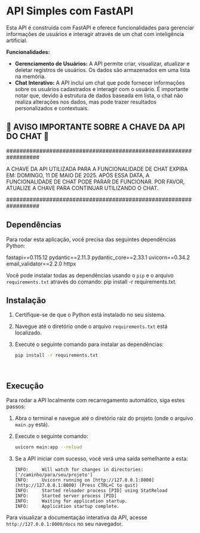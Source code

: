 # API Simples com FastAPI

Esta API é construída com FastAPI e oferece funcionalidades para gerenciar informações de usuários e interagir através de um chat com inteligência artificial.

**Funcionalidades:**

-   **Gerenciamento de Usuários:** A API permite criar, visualizar, atualizar e deletar registros de usuários. Os dados são armazenados em uma lista na memória.
-   **Chat Interativo:** A API inclui um chat que pode fornecer informações sobre os usuários cadastrados e interagir com o usuário. É importante notar que, devido à estrutura de dados baseada em lista, o chat não realiza alterações nos dados, mas pode trazer resultados personalizados e contextuais.

## 🚨 AVISO IMPORTANTE SOBRE A CHAVE DA API DO CHAT 🚨

##################################################################

A CHAVE DA API UTILIZADA PARA A FUNCIONALIDADE DE CHAT
EXPIRA EM: DOMINGO, 11 DE MAIO DE 2025.
APÓS ESSA DATA, A FUNCIONALIDADE DE CHAT PODE PARAR DE
FUNCIONAR. POR FAVOR, ATUALIZE A CHAVE PARA CONTINUAR
UTILIZANDO O CHAT.

##################################################################


## Dependências

Para rodar esta aplicação, você precisa das seguintes dependências Python:

fastapi==0.115.12
pydantic==2.11.3
pydantic_core==2.33.1
uvicorn==0.34.2
email_validator==2.2.0
httpx

Você pode instalar todas as dependências usando o `pip` e o arquivo `requirements.txt` através do comando: pip install -r requirements.txt.

## Instalação

1.  Certifique-se de que o Python está instalado no seu sistema.
2.  Navegue até o diretório onde o arquivo `requirements.txt` está localizado.
3.  Execute o seguinte comando para instalar as dependências:

    ```bash
    pip install -r requirements.txt
    ```

<br>

## Execução

Para rodar a API localmente com recarregamento automático, siga estes passos:

1.  Abra o terminal e navegue até o diretório raiz do projeto (onde o arquivo `main.py` está).
2.  Execute o seguinte comando:

    ```bash
    uvicorn main:app --reload
    ```

3.  Se a API iniciar com sucesso, você verá uma saída semelhante a esta:

    ```
    INFO:     Will watch for changes in directories: ['/caminho/para/seu/projeto']
    INFO:     Uvicorn running on [http://127.0.0.1:8000](http://127.0.0.1:8000) (Press CTRL+C to quit)
    INFO:     Started reloader process [PID] using StatReload
    INFO:     Started server process [PID]
    INFO:     Waiting for application startup.
    INFO:     Application startup complete.
    ```

Para visualizar a documentação interativa da API, acesse `http://127.0.0.1:8000/docs` no seu navegador.

